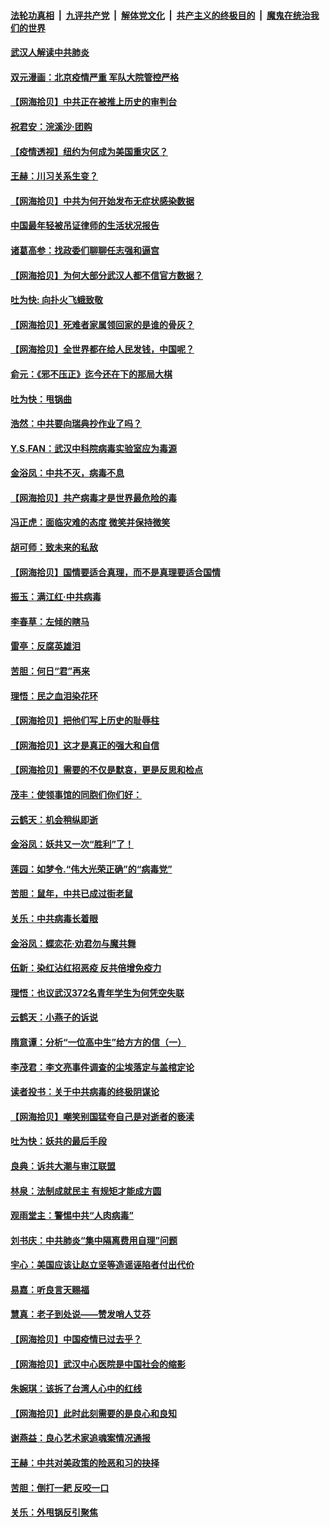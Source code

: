 ####  [法轮功真相](../../../../basic/blob/master/README.md?t=04060001) &nbsp;|&nbsp; [九评共产党](../../../../9ping.md/blob/master/README.md?t=04060001) &nbsp;|&nbsp; [解体党文化](../../../../jtdwh.md/blob/master/README.md?t=04060001)  &nbsp;|&nbsp; [共产主义的终极目的](../../../../gczydzjmd.md/blob/master/README.md?t=04060001) &nbsp;|&nbsp; [魔鬼在统治我们的世界](../../../../mgztzwmdsj.md/blob/master/README.md?t=04060001) 

#### [武汉人解读中共肺炎](../pages/nsc993/n12001343.md?t=04060001) 

#### [双元漫画：北京疫情严重 军队大院管控严格](../pages/nsc993/n12002624.md?t=04060001) 

#### [【网海拾贝】中共正在被推上历史的审判台](../pages/nsc993/n12002620.md?t=04060001) 

#### [祝君安：浣溪沙·团购](../pages/nsc993/n12002413.md?t=04060001) 

#### [【疫情透视】纽约为何成为美国重灾区？](../pages/nsc993/n12001518.md?t=04060001) 

#### [王赫：川习关系生变？](../pages/nsc993/n11999519.md?t=04060001) 

#### [【网海拾贝】中共为何开始发布无症状感染数据](../pages/nsc993/n11997270.md?t=04060001) 

#### [中国最年轻被吊证律师的生活状况报告](../pages/nsc993/n11995095.md?t=04060001) 

#### [诸葛高参：找政委们聊聊任志强和逼宫](../pages/nsc993/n11993193.md?t=04060001) 

#### [【网海拾贝】为何大部分武汉人都不信官方数据？](../pages/nsc993/n11994015.md?t=04060001) 

#### [吐为快: 向扑火飞蛾致敬](../pages/nsc993/n11993324.md?t=04060001) 

#### [【网海拾贝】死难者家属领回家的是谁的骨灰？](../pages/nsc993/n11990938.md?t=04060001) 

#### [【网海拾贝】全世界都在给人民发钱，中国呢？](../pages/nsc993/n11989723.md?t=04060001) 

#### [俞元：《邪不压正》迄今还在下的那局大棋](../pages/nsc993/n11989162.md?t=04060001) 

#### [吐为快：甩锅曲](../pages/nsc993/n11988323.md?t=04060001) 

#### [浩然：中共要向瑞典抄作业了吗？](../pages/nsc993/n11988046.md?t=04060001) 

#### [Y.S.FAN：武汉中科院病毒实验室应为毒源](../pages/nsc993/n11987185.md?t=04060001) 

#### [金浴凤：中共不灭，病毒不息](../pages/nsc993/n11984947.md?t=04060001) 

#### [【网海拾贝】共产病毒才是世界最危险的毒](../pages/nsc993/n11984863.md?t=04060001) 

#### [冯正虎：面临灾难的态度 微笑并保持微笑](../pages/nsc993/n11984764.md?t=04060001) 

#### [胡可师：致未来的私敌](../pages/nsc993/n11984718.md?t=04060001) 

#### [【网海拾贝】国情要适合真理，而不是真理要适合国情](../pages/nsc993/n11982864.md?t=04060001) 

#### [振玉：满江红·中共病毒](../pages/nsc993/n11976805.md?t=04060001) 

#### [李春草：左倾的瞎马](../pages/nsc993/n11976792.md?t=04060001) 

#### [雷亭：反腐英雄泪](../pages/nsc993/n11976283.md?t=04060001) 

#### [苦胆：何日“君”再来](../pages/nsc993/n11976469.md?t=04060001) 

#### [理悟：民之血泪染花环](../pages/nsc993/n11976262.md?t=04060001) 

#### [【网海拾贝】把他们写上历史的耻辱柱](../pages/nsc993/n11975802.md?t=04060001) 

#### [【网海拾贝】这才是真正的强大和自信](../pages/nsc993/n11973195.md?t=04060001) 

#### [【网海拾贝】需要的不仅是默哀，更是反思和检点](../pages/nsc993/n11969417.md?t=04060001) 

#### [茂丰：使领事馆的同胞们你们好：](../pages/nsc993/n11966111.md?t=04060001) 

#### [云鹤天：机会稍纵即逝](../pages/nsc993/n11966095.md?t=04060001) 

#### [金浴凤：妖共又一次“胜利”了！](../pages/nsc993/n11964685.md?t=04060001) 

#### [莲园：如梦令.“伟大光荣正确”的“病毒党”](../pages/nsc993/n11964567.md?t=04060001) 

#### [苦胆：鼠年，中共已成过街老鼠](../pages/nsc993/n11963931.md?t=04060001) 

#### [关乐：中共病毒长着眼](../pages/nsc993/n11963008.md?t=04060001) 

#### [金浴凤：蝶恋花‧劝君勿与魔共舞](../pages/nsc993/n11962977.md?t=04060001) 

#### [伍新：染红沾红招恶疫 反共倍增免疫力](../pages/nsc993/n11962505.md?t=04060001) 

#### [理悟：也议武汉372名青年学生为何凭空失联](../pages/nsc993/n11961013.md?t=04060001) 

#### [云鹤天：小燕子的诉说](../pages/nsc993/n11961006.md?t=04060001) 

#### [隋意谭：分析“一位高中生”给方方的信（一）](../pages/nsc993/n11960992.md?t=04060001) 

#### [李茂君：李文亮事件调查的尘埃落定与盖棺定论](../pages/nsc993/n11960956.md?t=04060001) 

#### [读者投书：关于中共病毒的终极阴谋论](../pages/nsc993/n11960396.md?t=04060001) 

#### [【网海拾贝】嘲笑别国猛夸自己是对逝者的亵渎](../pages/nsc993/n11953787.md?t=04060001) 

#### [吐为快：妖共的最后手段](../pages/nsc993/n11953575.md?t=04060001) 

#### [良典：诉共大潮与审江联盟](../pages/nsc993/n11953551.md?t=04060001) 

#### [林泉：法制成就民主 有规矩才能成方圆](../pages/nsc993/n11953452.md?t=04060001) 

#### [观雨堂主：警惕中共“人肉病毒”](../pages/nsc993/n11951260.md?t=04060001) 

#### [刘书庆：中共肺炎“集中隔离费用自理”问题](../pages/nsc993/n11950783.md?t=04060001) 

#### [宇心：美国应该让赵立坚等造谣诬陷者付出代价](../pages/nsc993/n11950309.md?t=04060001) 

#### [易嘉：听良言天赐福](../pages/nsc993/n11949334.md?t=04060001) 

#### [慧真：老子到处说——赞发哨人艾芬](../pages/nsc993/n11949274.md?t=04060001) 

#### [【网海拾贝】中国疫情已过去乎？](../pages/nsc993/n11949052.md?t=04060001) 

#### [【网海拾贝】武汉中心医院是中国社会的缩影](../pages/nsc993/n11946574.md?t=04060001) 

#### [朱婉琪：该拆了台湾人心中的红线](../pages/nsc993/n11946959.md?t=04060001) 

#### [【网海拾贝】此时此刻需要的是良心和良知](../pages/nsc993/n11945471.md?t=04060001) 

#### [谢燕益：良心艺术家追魂案情况通报](../pages/nsc993/n11945327.md?t=04060001) 

#### [王赫：中共对美政策的险恶和习的抉择](../pages/nsc993/n11944942.md?t=04060001) 

#### [苦胆：倒打一耙 反咬一口](../pages/nsc993/n11944542.md?t=04060001) 

#### [关乐：外甩锅反引聚焦](../pages/nsc993/n11944211.md?t=04060001) 

